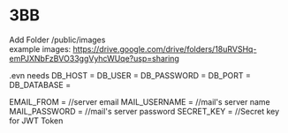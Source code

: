 # 3BB
 Add Folder /public/images <br/>
 example images: https://drive.google.com/drive/folders/18uRVSHq-emPJXNbFzBVO33ggVyhcWUqe?usp=sharing
 
 .evn needs
DB_HOST = 
DB_USER = 
DB_PASSWORD = 
DB_PORT = 
DB_DATABASE = 

EMAIL_FROM =    //server email
MAIL_USERNAME =   //mail's server name
MAIL_PASSWORD =  //mail's server password
SECRET_KEY =  //Secret key for JWT Token
